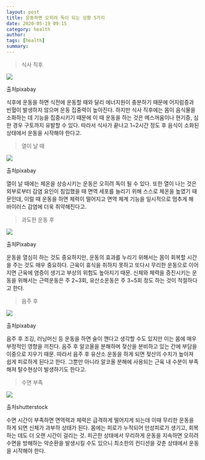 ```yaml
---
layout: post
title: 운동하면 오히려 독이 되는 상황 5가지
date: 2020-05-19 09:15
category: health
author: 
tags: [health]
summary: 
---
```



> 식사 직후  

![](https://img1.daumcdn.net/thumb/R720x0/?fname=https%3A%2F%2Ft1.daumcdn.net%2Fliveboard%2Finterstella-story%2F799fdb4a54a448019f6570049b95aa6f.JPG)

출처pixabay

식후에 운동을 하면 식전에 운동할 때와 달리 에너지원이 충분하기 때문에 어지럼증과 빈혈이 발생하지 않으며 운동 집중력이 높아진다. 하지만 식사 직후에는 몸이 음식물을 소화하는 데 기능을 집중시키기 때문에 이 때 운동을 하는 것은 메스꺼움이나 현기증, 심한 경우 구토까지 유발할 수 있다. 따라서 식사가 끝나고 1~2시간 정도 후 음식이 소화된 상태에서 운동을 시작해야 한다고.

> 열이 날 때  

![](https://img1.daumcdn.net/thumb/R720x0/?fname=https%3A%2F%2Ft1.daumcdn.net%2Fliveboard%2Finterstella-story%2Ffde72eaa02c043ae91a6adde0e5b0358.jpg)

출처pixabay

열이 날 때에는 체온을 상승시키는 운동은 오히려 독이 될 수 있다. 또한 열이 나는 것은 외부로부터 감염 요인이 침입했을 때 면역 세포를 늘리기 위해 스스로 체온을 높였기 때문인데, 이럴 때 운동을 하면 체력이 떨어지고 면역 체계 기능을 일시적으로 멈추게 해 바이러스 감염에 더욱 취약해진다고.

> 과도한 운동 후  

![](https://img1.daumcdn.net/thumb/R720x0/?fname=https%3A%2F%2Ft1.daumcdn.net%2Fliveboard%2Finterstella-story%2Fab0ae6b191884031af865863465de28e.jpg)

출처Pixabay

운동을 열심히 하는 것도 중요하지만, 운동의 효과를 누리기 위해서는 몸이 회복할 시간을 주는 것도 매우 중요하다. 근육이 휴식을 취하지 못하고 또다시 무리한 운동으로 이어지면 근육에 염증이 생기고 부상의 위험도 높아지기 때문. 신체와 체력을 증진시키는 운동을 위해서는 근력운동은 주 2~3회, 유산소운동은 주 3~5회 정도 하는 것이 적절하다고 한다.

> 음주 후  

![](https://img1.daumcdn.net/thumb/R720x0/?fname=https%3A%2F%2Ft1.daumcdn.net%2Fliveboard%2Finterstella-story%2F3092f13cf88e482983482f0ff7a4854c.jpg)

출처pixabay

음주 후 조깅, 러닝머신 등 운동을 하면 술이 깬다고 생각할 수도 있지만 이는 몸에 매우 부정적인 영향을 끼친다. 음주 후 알코올을 분해하며 젖산을 분비하고 있는 간에 부담을 이중으로 지우기 때문. 따라서 음주 후 유산소 운동을 하게 되면 젖산의 수치가 높아져 쉽게 피로하게 된다고 한다. 그뿐만 아니라 알코올 분해에 사용되는 근육 내 수분이 부족해져 탈수현상이 발생하기도 한다고.

> 수면 부족  

![](https://img1.daumcdn.net/thumb/R720x0/?fname=https%3A%2F%2Ft1.daumcdn.net%2Fliveboard%2Finterstella-story%2Fcb2f42a9a58d467da9be82494f33b3ea.jpg)

출처shutterstock

수면 시간이 부족하면 면역력과 체력은 급격하게 떨어지게 되는데 이때 무리한 운동을 하게 되면 신체가 과부하 상태가 된다. 몸에는 피로가 누적되어 만성피로가 생기고, 회복하는 데도 더 오랜 시간이 걸리는 것. 피곤한 상태에서 무리하게 운동을 지속하면 오히려 수면을 방해하는 악순환을 발생시킬 수도 있으니 최소한의 컨디션을 갖춘 상태에서 운동을 시작해야 한다.